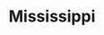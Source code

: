 ---
title: "Mississippi"
hashtag: mississippi
borders:
  - Alabama
  - Arkansas
  - Gulf of Mexico
  - Louisiana
  - Mississippi River
  - Tennessee
subdivision-of:
  - United States
tags:
  - State
  - United States
---